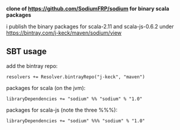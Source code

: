 **clone of https://github.com/SodiumFRP/sodium for binary scala packages**

i publish the binary packages for scala-2.11 and scala-js-0.6.2 under https://bintray.com/j-keck/maven/sodium/view


## SBT usage

add the bintray repo: 

    resolvers += Resolver.bintrayRepo("j-keck", "maven")


packages for scala (on the jvm):

    libraryDependencies += "sodium" %% "sodium" % "1.0"


packages for scala-js (note the three %%%):

    libraryDependencies += "sodium" %%% "sodium" % "1.0"



